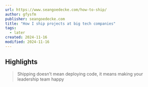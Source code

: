 ```yaml
---
url: https://www.seangoedecke.com/how-to-ship/
author: gfysfm
publisher: seangoedecke.com
title: "How I ship projects at big tech companies"
tags:
  - later
created: 2024-11-16
modified: 2024-11-16
---
```


## Highlights

> Shipping doesn’t mean deploying code, it means making your leadership team happy

